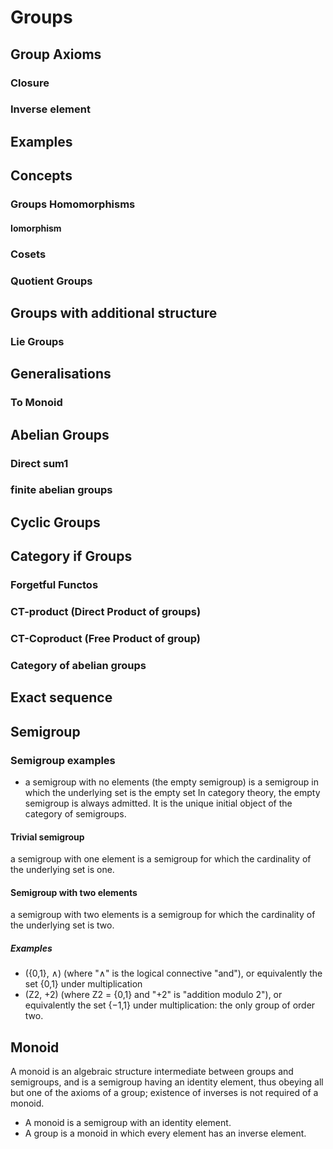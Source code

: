 
# Groups

## Group Axioms

### Closure 

### Inverse element 


## Examples

## Concepts

### Groups Homomorphisms

#### Iomorphism 

### Cosets

### Quotient Groups

## Groups with additional structure

### Lie Groups

## Generalisations 

### To Monoid 

## Abelian Groups

### Direct sum1

### finite abelian groups

## Cyclic Groups

## Category if Groups

### Forgetful Functos 

### CT-product (Direct Product of groups)

### CT-Coproduct (Free Product of group)

### Category of abelian groups

## Exact sequence 

## Semigroup 

### Semigroup examples
- a semigroup with no elements (the empty semigroup) is a semigroup in which the underlying set is the empty set 
  In category theory, the empty semigroup is always admitted. It is the unique initial object of the category of semigroups.

#### Trivial semigroup
a semigroup with one element is a semigroup for which the cardinality of the underlying set is one. 

#### Semigroup with two elements
a semigroup with two elements is a semigroup for which the cardinality of the underlying set is two. 
##### Examples
- ({0,1}, ∧) (where "∧" is the logical connective "and"), or equivalently the set {0,1} under multiplication
- (Z2, +2) (where Z2 = {0,1} and "+2" is "addition modulo 2"), or equivalently the set {−1,1} under multiplication: the only group of order two.


## Monoid 
A monoid is an algebraic structure intermediate between groups and semigroups, and is a semigroup having an identity element, thus obeying all but one of the axioms of a group; existence of inverses is not required of a monoid.

- A monoid is a semigroup with an identity element.
- A group is a monoid in which every element has an inverse element.
